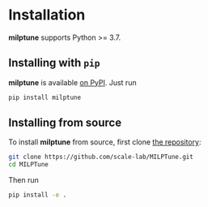 Installation
============

**milptune** supports Python >= 3.7.

## Installing with `pip`

**milptune** is available [on PyPI](https://pypi.org/project/milptune/). Just run

```bash
pip install milptune
```

## Installing from source

To install **milptune** from source, first clone [the repository](https://github.com/scale-lab/MILPTune):

```bash
git clone https://github.com/scale-lab/MILPTune.git
cd MILPTune
```

Then run

```bash
pip install -e .
```
